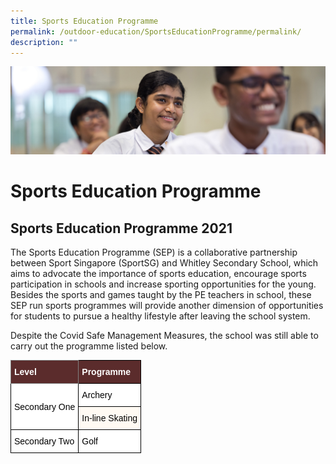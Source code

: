 ```yaml
---
title: Sports Education Programme
permalink: /outdoor-education/SportsEducationProgramme/permalink/
description: ""
---
```



![](/images/key%20programmes.jpg)

Sports Education Programme
==========================

Sports Education Programme 2021
-------------------------------

The Sports Education Programme (SEP) is a collaborative partnership between Sport Singapore (SportSG) and Whitley Secondary School, which aims to advocate the importance of sports education, encourage sports participation in schools and increase sporting opportunities for the young. Besides the sports and games taught by the PE teachers in school, these SEP run sports programmes will provide another dimension of opportunities for students to pursue a healthy lifestyle after leaving the school system.

  

Despite the Covid Safe Management Measures, the school was still able to carry out the programme listed below.

<style type="text/css">
.tg  {border-collapse:collapse;border-spacing:0;}
.tg td{border-color:black;border-style:solid;border-width:1px;font-family:Arial, sans-serif;font-size:14px;
  overflow:hidden;padding:10px 5px;word-break:normal;}
.tg th{border-color:black;border-style:solid;border-width:1px;font-family:Arial, sans-serif;font-size:14px;
  font-weight:normal;overflow:hidden;padding:10px 5px;word-break:normal;}
.tg .tg-xvsk{background-color:#FFFAF3;text-align:left;vertical-align:middle}
.tg .tg-m111{background-color:#5B2C2C;border-color:inherit;color:#FFF;font-weight:bold;text-align:left;vertical-align:middle}
.tg .tg-dnru{background-color:#5B2C2C;color:#FFF;font-weight:bold;text-align:left;vertical-align:middle}
.tg .tg-zr06{background-color:#FFF;text-align:left;vertical-align:middle}
</style>
<table class="tg">
<thead>
  <tr>
    <th class="tg-m111"><span style="font-weight:bold;color:#FFF;background-color:#5B2C2C">Level</span></th>
    <th class="tg-dnru"><span style="font-weight:bold;color:#FFF;background-color:#5B2C2C">Programme</span></th>
  </tr>
</thead>
<tbody>
  <tr>
    <td class="tg-zr06" rowspan="2"><span style="color:#000;background-color:#FFF">Secondary One</span></td>
    <td class="tg-zr06"><span style="color:#000;background-color:#FFF">Archery</span></td>
  </tr>
  <tr>
    <td class="tg-xvsk"><span style="color:#000;background-color:#FFFAF3">In-line Skating</span></td>
  </tr>
  <tr>
    <td class="tg-zr06"><span style="color:#000;background-color:#FFF"> Secondary Two</span></td>
    <td class="tg-zr06"><span style="color:#000;background-color:#FFF">Golf </span></td>
  </tr>
</tbody>
</table>